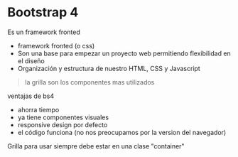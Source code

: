 # Bootstrap 4

Es un framework fronted 

+ framework fronted (o css)
+ Son una base para empezar un proyecto web permitiendo flexibilidad en el diseño
+ Organización y estructura de nuestro HTML, CSS y Javascript

> la grilla son los componentes mas utilizados

ventajas de bs4
+ ahorra tiempo
+ ya tiene componentes visuales 
+ responsive design por defecto
+ el código funciona (no nos preocupamos por la version del navegador)


Grilla
para usar siempre debe estar en una clase "container"
